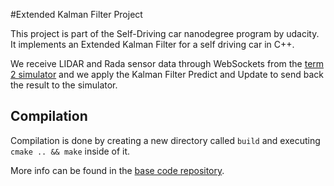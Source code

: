 #Extended Kalman Filter Project

This project is part of the Self-Driving car nanodegree program by udacity. It implements an Extended Kalman Filter for a self driving car in C++.

We receive LIDAR and Rada sensor data through WebSockets from the [term 2 simulator](https://github.com/udacity/self-driving-car-sim/releases/tag/v1.45) and we apply the Kalman Filter Predict and Update to send back the result to the simulator.

## Compilation
Compilation is done by creating a new directory called `build` and executing `cmake .. && make` inside of it.

More info can be found in the [base code repository](https://github.com/udacity/CarND-Extended-Kalman-Filter-Project/).
